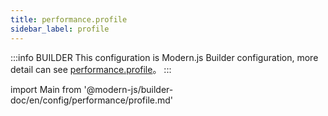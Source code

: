 ```yaml
---
title: performance.profile
sidebar_label: profile
---
```


:::info BUILDER
This configuration is Modern.js Builder configuration, more detail can see [performance.profile](https://modernjs.dev/builder/zh/api/config-performance.html#performance-profile)。
:::

import Main from '@modern-js/builder-doc/en/config/performance/profile.md'

<Main />
